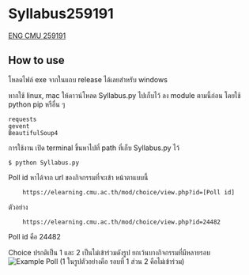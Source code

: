 # Syllabus259191
[ENG CMU 259191](https://elearning.cmu.ac.th/course/view.php?id=552)

## How to use
โหลดไฟล์ exe จากในแถบ release ได้เลยสำหรับ windows

หากใช้ linux, mac ให้ดาวน์โหลด Syllabus.py ไปเก็บไว้
ลง module ตามนี้ก่อน โดยใช้ python pip หรือื่น ๆ
```
requests
gevent
BeautifulSoup4
```
การใช้งาน เปิด terminal ขึ้นหาไปที่ path ที่เก็บ Syllabus.py ไว้
```
$ python Syllabus.py
```

Poll id หาได้จาก url ของกิจกรรมที่จะเข้า หน้าตาแบบนี้
```
    https://elearning.cmu.ac.th/mod/choice/view.php?id=[Poll id]
```

ตัวอย่าง
``` 
    https://elearning.cmu.ac.th/mod/choice/view.php?id=24482 
```
Poll id คือ 24482

Choice ปรกติเป็น 1 และ 2 เป็นไม่เข้าร่วมดังรูป ยกเว้นบางกิจกรรมที่มีหลายรอบ
![Example Poll](http://chawasit.github.io/259191.png)
(1 ในรูปตัวอย่างคือ รอบที่ 1 ส่วน 2 คือไม่เข้าร่วม)


